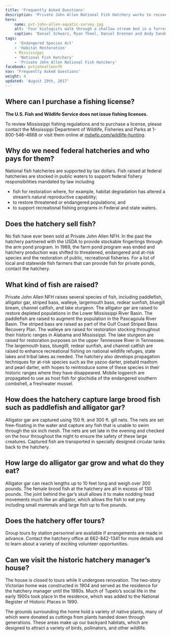 ```yaml
---
title: 'Frequently Asked Questions'
description: 'Private John Allen National Fish Hatchery works to recover, restore and enhance threatened, endangered, at-risk and recreational fish populations in the Southeast.'
hero:
    name: pvt-john-allen-aquatic-survey.jpg
    alt: 'Four biologists walk through a shallow stream bed in a forrest looking for fish.'
    caption: 'Daniel Schwarz, Ryan Theel, Daniel Drennen and Andy Sanderson sampling White Oak Creek for Bayou darter. Photo by Matt Peay, USFWS.'
tags:
    - 'Endangered Species Act'
    - 'Habitat Restoration'
    - Mississippi
    - 'National Fish Hatchery'
    - 'Private John Allen National Fish Hatchery'
facebook: pvtjohnallennfh
nav: 'Frequently Asked Questions'
weight: 4
updated: 'August 29th, 2017'
---
```


## Where can I purchase a fishing license?

**The U.S. Fish and Wildlife Service does not issue fishing licenses.**

To review Mississippi fishing regulations and to purchase a license, please contact the Mississippi Department of Wildlife, Fisheries and Parks at 1-800-546-4868 or visit them online at [mdwfp.com/wildlife-hunting](https://www.mdwfp.com/wildlife-hunting/).

## Why do we need federal hatcheries and who pays for them?

National fish hatcheries are supported by tax dollars. Fish raised at federal hatcheries are stocked in public waters to support federal fishery responsibilities mandated by law including 

 - fish for restoration where, for example, habitat degradation has altered a stream’s natural reproductive capability; 
 - to restore threatened or endangered populations; and
 - to support recreational fishing programs in Federal and state waters.

## Does the hatchery sell fish?

No fish have ever been sold at Private John Allen NFH. In the past the hatchery partnered with the USDA to provide stockable fingerlings through the arm pond program. In 1989, the farm pond program was ended and hatchery production was shifted to threatened, endangered and at-risk species and the restoration of public, recreational fisheries. For a list  of local and statewide fish farmers that can provide fish for private ponds, contact the hatchery.

## What kind of fish are raised?

Private John Allen NFH  raises several species of fish, including paddlefish, alligator gar,  striped bass, walleye, largemouth bass, redear sunfish, bluegill bream, channel catfish, and lake sturgeon. The alligator gar are raised to restore depleted populations in the Lower Mississippi River Basin. The paddlefish are raised to augment the population in the Pascagoula River Basin. The striped bass are raised as part of the Gulf Coast Striped Bass Recovery Plan. The walleye are raised for restoration stocking throughout their historic ranges in Alabama and Mississippi. The lake sturgeon are raised for restoration purposes on the upper Tennessee River in Tennessee. The largemouth bass, bluegilll, redear sunfish, and channel catfish are raised to enhance recreational fishing on national wildlife refuges, state lakes and tribal lakes as needed. The hatchery also develops propagation techniques for at-risk species such as the yazoo darter, piebald madtom and pearl darter, with hopes to reintroduce some of these species in their historic ranges where they have disappeared. Mobile logperch are propagated to use as host fish for glochidia of the endangered southern combshell, a freshwater mussel. 

## How does the hatchery capture large brood fish such as paddlefish and alligator gar?

Alligator gar are captured using 150 ft. and 300 ft. gill nets. The nets are set free-floating in the water and capture any fish that is unable to swim through the six inch mesh. The nets are set late in the evening and checked on the hour throughout the night to ensure the safety of these large creatures. Captured fish are transported in specially designed circular tanks back to the hatchery.
## How large do alligator gar grow and what do they eat?

Alligator gar can reach lengths up to 10 feet long and weigh over 300 pounds. The female brood fish at the hatchery are all in excess of 130 pounds. The joint behind the gar’s skull allows it to make nodding head movements much like an alligator, which allows the fish to eat prey including small mammals and large fish up to five pounds. 

## Does the hatchery offer tours?

Group tours by station personnel are available if arrangements are made in advance. Contact the hatchery office at 662-842-1341 for more details and to learn about a variety of exciting volunteer opportunities.

## Can we visit the historic hatchery manager’s house?

The house is closed to tours while it undergoes renovation. The two-story Victorian home was constructed in 1904 and served as the residence for the hatchery manager until the 1980s. Much of Tupelo’s social life in the early 1900s took place In the residence, which was added to the National Register of Historic Places in 1990.

The grounds surrounding the home hold a variety of native plants, many of which were donated as cuttings from plants handed down through generations. These areas make up our backyard habitats, which are designed to attract a variety of birds, pollinators, and other wildlife.
